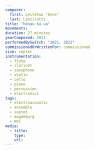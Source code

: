 ```yaml
---
composer:
  first: Leilehua "Anne"
  last: Lanzilotti
title: "hānau ka ua"
movements:
duration: 27 minutes
yearComposed: 2021
performedBySwitch: "2021, 2022"
commissionedOrWrittenFor: commissioned
size: septet
instrumentation:
  - flute
  - clarinet
  - saxophone
  - violin
  - cello
  - piano
  - percussion
  - electronics
tags:
  - electroacoustic
  - ensemble
  - septet
  - magdeburg
  - NYC
media:
  - title:
    type:
    url:
---
```

